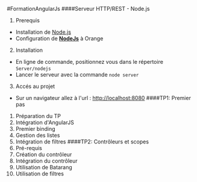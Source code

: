 #FormationAngularJs
####Serveur HTTP/REST - Node.js
1. Prerequis
 - Installation de [Node.js](http://nodejs.org/)
 - Configuration de [**NodeJs**](http://recommendations.si.fr.intraorange/environnement-de-d-veloppement-web/#nodejs) à Orange
2. Installation
 - En ligne de commande, positionnez vous dans le répertoire `Server/nodejs`
 - Lancer le serveur avec la commande `node server`
3. Accés au projet
 - Sur un navigateur allez à l'url : [http://localhost:8080](http://localhost:8080)
####TP1: Premier pas
1. Préparation du TP
2. Intégration d'AngularJS
3. Premier binding
4. Gestion des listes
5. Intégration de filtres
####TP2: Contrôleurs et scopes
1. Pré-requis
2. Création du contrôleur
3. Intégration du contrôleur
4. Utilisation de Batarang
5. Utilisation de filtres
